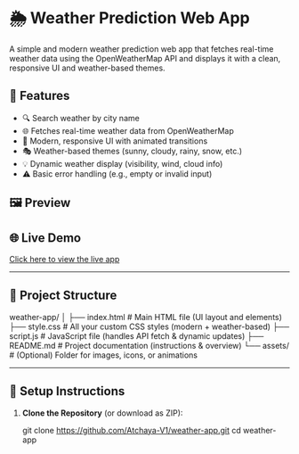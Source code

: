 # 🌦️ Weather Prediction Web App

A simple and modern weather prediction web app that fetches real-time weather data using the OpenWeatherMap API and displays it with a clean, responsive UI and weather-based themes.

## 🚀 Features

- 🔍 Search weather by city name
- 🌐 Fetches real-time weather data from OpenWeatherMap
- 🎨 Modern, responsive UI with animated transitions
- 🎭 Weather-based themes (sunny, cloudy, rainy, snow, etc.)
- 💡 Dynamic weather display (visibility, wind, cloud info)
- ⚠️ Basic error handling (e.g., empty or invalid input)

## 🖼️ Preview

## 🌐 Live Demo

[Click here to view the live app](https://weather-prediction-mauve.vercel.app/)

---

## 📁 Project Structure

weather-app/
│
├── index.html          # Main HTML file (UI layout and elements)
├── style.css           # All your custom CSS styles (modern + weather-based)
├── script.js           # JavaScript file (handles API fetch & dynamic updates)
├── README.md           # Project documentation (instructions & overview)
└── assets/             # (Optional) Folder for images, icons, or animations


---

## 🔧 Setup Instructions

1. **Clone the Repository** (or download as ZIP):
   
   git clone https://github.com/Atchaya-V1/weather-app.git
   cd weather-app
